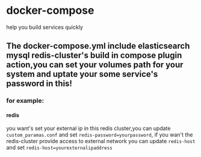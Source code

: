 # docker-compose
 help you build services quickly
## The docker-compose.yml include elasticsearch mysql redis-cluster's build in compose plugin action,you can set your volumes path for your system and uptate your some service's password in this!
### for example:
#### redis
you want's set your external ip in this redis cluster,you can update `custom_paramas.conf` and set `redis-password=yourpassword`,
if you wan't the redis-cluster provide access to external network you can update `redis-host` and set `redis-host=yourexternalipaddress`
